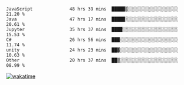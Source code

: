 <!--START_SECTION:waka-->

```text
JavaScript              48 hrs 39 mins  █████▒░░░░░░░░░░░░░░░░░░░   21.20 %
Java                    47 hrs 17 mins  █████░░░░░░░░░░░░░░░░░░░░   20.61 %
Jupyter                 35 hrs 37 mins  ████░░░░░░░░░░░░░░░░░░░░░   15.53 %
C#                      26 hrs 56 mins  ███░░░░░░░░░░░░░░░░░░░░░░   11.74 %
unity                   24 hrs 23 mins  ██▓░░░░░░░░░░░░░░░░░░░░░░   10.63 %
Other                   20 hrs 37 mins  ██▒░░░░░░░░░░░░░░░░░░░░░░   08.99 %
```

<!--END_SECTION:waka-->
[![wakatime](https://wakatime.com/badge/user/6c2f442e-41b4-42e3-bc06-d5d8203ad1da.svg)](https://wakatime.com/@6c2f442e-41b4-42e3-bc06-d5d8203ad1da)

